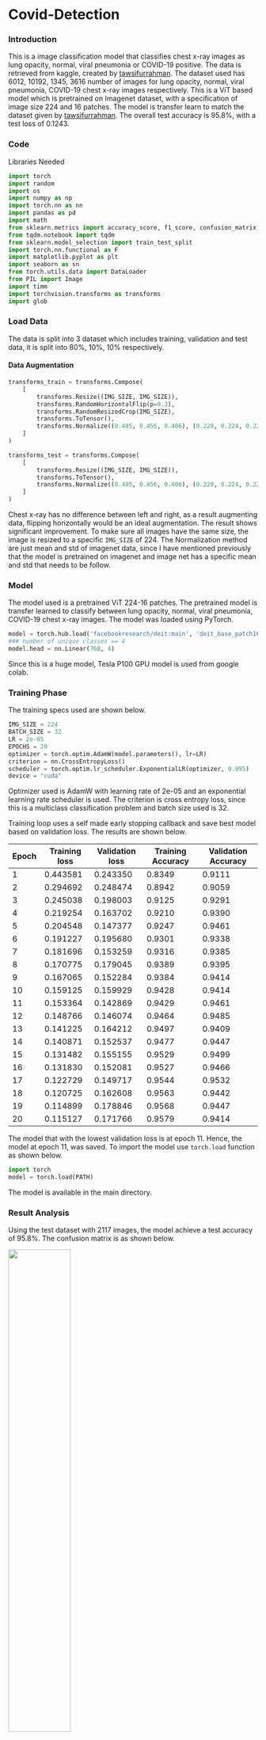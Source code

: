 # Covid-Detection

### Introduction

This is a image classification model that classifies chest x-ray images as lung opacity, normal, viral pneumonia or COVID-19 positive. The data is retrieved from kaggle, created by [tawsifurrahman](https://www.kaggle.com/tawsifurrahman/covid19-radiography-database). The dataset used has 6012, 10192, 1345, 3616 number of images for lung opacity, normal, viral pneumonia, COVID-19 chest x-ray images respectively. This is a ViT based model which is pretrained on Imagenet dataset, with a specification of image size 224 and 16 patches. The model is transfer learn to match the dataset given by [tawsifurrahman](https://www.kaggle.com/tawsifurrahman/covid19-radiography-database). The overall test accuracy is 95.8%, with a test loss of 0.1243.

### Code

Libraries Needed
```python
import torch
import random
import os
import numpy as np
import torch.nn as nn
import pandas as pd
import math
from sklearn.metrics import accuracy_score, f1_score, confusion_matrix
from tqdm.notebook import tqdm
from sklearn.model_selection import train_test_split
import torch.nn.functional as F
import matplotlib.pyplot as plt
import seaborn as sn
from torch.utils.data import DataLoader
from PIL import Image
import timm
import torchvision.transforms as transforms
import glob
```

### Load Data
The data is split into 3 dataset which includes training, validation and test data, it is split into 80%, 10%, 10% respectively.

#### Data Augmentation
```python
transforms_train = transforms.Compose(
    [
        transforms.Resize((IMG_SIZE, IMG_SIZE)),
        transforms.RandomHorizontalFlip(p=0.3),
        transforms.RandomResizedCrop(IMG_SIZE),
        transforms.ToTensor(),
        transforms.Normalize((0.485, 0.456, 0.406), (0.229, 0.224, 0.225)),
    ]
)

transforms_test = transforms.Compose(
    [
        transforms.Resize((IMG_SIZE, IMG_SIZE)),
        transforms.ToTensor(),
        transforms.Normalize((0.485, 0.456, 0.406), (0.229, 0.224, 0.225)),
    ]
)
```

Chest x-ray has no difference between left and right, as a result augmenting data, flipping horizontally would be an ideal augmentation. The result shows significant improvement. To make sure all images have the same size, the image is resized to a specific `IMG_SIZE` of 224. The Normalization method are just mean and std of imagenet data, since I have mentioned previously that the model is pretrained on imagenet and image net has a specific mean and std that needs to be follow.

### Model

The model used is a pretrained ViT 224-16 patches. The pretrained model is transfer learned to classify between lung opacity, normal, viral pneumonia, COVID-19 chest x-ray images. The model was loaded using PyTorch.

```python
model = torch.hub.load('facebookresearch/deit:main', 'deit_base_patch16_224', pretrained=True)
### number of unique classes == 4
model.head = nn.Linear(768, 4)
```

Since this is a huge model, Tesla P100 GPU model is used from google colab.

### Training Phase

The training specs used are shown below.

```python
IMG_SIZE = 224
BATCH_SIZE = 32
LR = 2e-05
EPOCHS = 20
optimizer = torch.optim.AdamW(model.parameters(), lr=LR)
criterion = nn.CrossEntropyLoss()
scheduler = torch.optim.lr_scheduler.ExponentialLR(optimizer, 0.995)
device = "cuda"
```

Optimizer used is AdamW with learning rate of 2e-05 and an exponential learning rate scheduler is used. The criterion is cross entropy loss, since this is a multiclass classification problem and batch size used is 32.

Training loop uses a self made early stopping callback and save best model based on validation loss. The results are shown below.

| Epoch | Training loss | Validation loss | Training Accuracy | Validation Accuracy | 
|-------|---------------|-----------------|-------------------|---------------------|
|1      |0.443581       |0.243350         |0.8349             |0.9111               |
|2      |0.294692       |0.248474         |0.8942             |0.9059               |
|3      |0.245038       |0.198003         |0.9125             |0.9291               |
|4      |0.219254       |0.163702         |0.9210             |0.9390               |
|5      |0.204548       |0.147377         |0.9247             |0.9461               |
|6      |0.191227       |0.195680         |0.9301             |0.9338               |
|7      |0.181696       |0.153259         |0.9316             |0.9385               |
|8      |0.170775       |0.179045         |0.9389             |0.9395               |
|9      |0.167065       |0.152284         |0.9384             |0.9414               |
|10     |0.159125       |0.159929         |0.9428             |0.9414               |
|11     |0.153364       |0.142869         |0.9429             |0.9461               |
|12     |0.148766       |0.146074         |0.9464             |0.9485               |
|13     |0.141225       |0.164212         |0.9497             |0.9409               |
|14     |0.140871       |0.152537         |0.9477             |0.9447               |
|15     |0.131482       |0.155155         |0.9529             |0.9499               |
|16     |0.131830       |0.152081         |0.9527             |0.9466               |
|17     |0.122729       |0.149717         |0.9544             |0.9532               |
|18     |0.120725       |0.162608         |0.9563             |0.9442               |
|19     |0.114899       |0.178846         |0.9568             |0.9447               |
|20     |0.115127       |0.171766         |0.9579             |0.9414               |

The model that with the lowest validation loss is at epoch 11. Hence, the model at epoch 11, was saved. To import the model use `torch.load` function as shown below.

```python
import torch
model = torch.load(PATH)
```
The model is available in the main directory.

### Result Analysis

Using the test dataset with 2117 images, the model achieve a test accuracy of 95.8%. The confusion matrix is as shown below.

<img width=50% src="https://user-images.githubusercontent.com/67994195/123545864-a13e8b00-d79d-11eb-921d-bfb0d9b34c03.png">

### Conclusion

Although I haven't tried using any of the ResNet models, ViT gives a pretty decent result compared to other models in kaggle such as ResNet and efficient-net.

Just in case you guys wanted to read more on Vision Transformer, click [here](https://arxiv.org/abs/2010.11929) to read the paper.

